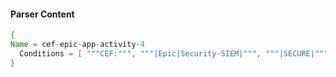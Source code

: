 #### Parser Content
```Java
{
Name = cef-epic-app-activity-4
  Conditions = [ """CEF:""", """|Epic|Security-SIEM|""", """|SECURE|""" ]
}
```